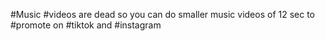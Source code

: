 #Music #videos are dead so you can do smaller music videos of 12 sec to #promote on #tiktok and #instagram 